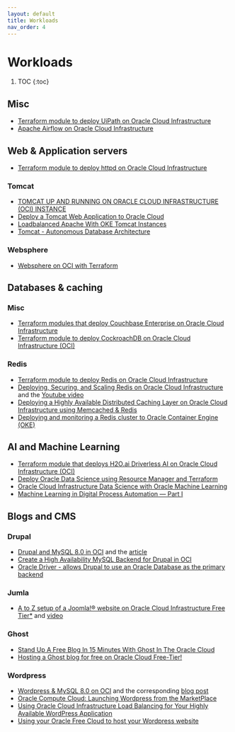 ```yaml
---
layout: default
title: Workloads
nav_order: 4
---
```


# Workloads

1. TOC
{:toc}

## Misc
- [Terraform module to deploy UiPath on Oracle Cloud Infrastructure](https://github.com/oracle-quickstart/oci-uipath)
- [Apache Airflow on Oracle Cloud Infrastructure](https://github.com/oracle-quickstart/oci-airflow)

## Web & Application servers

- [Terraform module to deploy httpd on Oracle Cloud Infrastructure](https://github.com/oracle-quickstart/oci-httpd)

### Tomcat
- [TOMCAT UP AND RUNNING ON ORACLE CLOUD INFRASTRUCTURE (OCI) INSTANCE](https://reachmnadeem.wordpress.com/2019/08/22/tomcat-up-and-running-on-oracle-cloud-infrastructure-oci-instance/)
- [Deploy a Tomcat Web Application to Oracle Cloud](https://www.oracle.com/webfolder/technetwork/tutorials/obe/cloud/apaas/java/web-app-tomcat-accs/web-app-tomcat-accs.html)
- [Loadbalanced Apache With OKE Tomcat Instances](https://enabling-cloud.github.io/oci-learning/manual/LoadbalancedApacheWithOkeTomcat.html)
- [Tomcat - Autonomous Database Architecture](https://github.com/oracle-quickstart/oci-arch-tomcat-autonomous)

### Websphere
- [Websphere on OCI with Terraform](https://github.com/oracle-quickstart/oci-arch-websphere-on-oci)

## Databases & caching

### Misc
- [Terraform modules that deploy Couchbase Enterprise on Oracle Cloud Infrastructure](https://github.com/oracle-quickstart/oci-couchbase)
- [Terraform module to deploy CockroachDB on Oracle Cloud Infrastructure (OCI)](https://github.com/oracle-quickstart/oci-cockroachdb)

### Redis
- [Terraform module to deploy Redis on Oracle Cloud Infrastructure](https://github.com/oracle-quickstart/oci-redis)
- [Deploying, Securing, and Scaling Redis on Oracle Cloud Infrastructure](https://blogs.oracle.com/cloud-infrastructure/deploying,-securing,-and-scaling-redis-on-oracle-cloud-infrastructure) and the [Youtube video](https://www.youtube.com/watch?v=0xKciaxs_m8)
- [Deploying a Highly Available Distributed Caching Layer on Oracle Cloud Infrastructure using Memcached & Redis](https://docs.cloud.oracle.com/en-us/iaas/Content/Resources/Assets/whitepapers/deploying-memcached-and-redis-on-oci.pdf)
- [Deploying and monitoring a Redis cluster to Oracle Container Engine (OKE)](https://medium.com/oracledevs/deploying-and-monitoring-a-redis-cluster-to-oracle-container-engine-oke-5f210b91b800)

## AI and Machine Learning
- [Terraform module that deploys H2O.ai Driverless AI on Oracle Cloud Infrastructure (OCI)](https://github.com/oracle-quickstart/oci-h2o)
- [Deploy Oracle Data Science using Resource Manager and Terraform](https://github.com/oracle-quickstart/oci-ods-orm)
- [Oracle Cloud Infrastructure Data Science with Oracle Machine Learning](https://github.com/oracle-quickstart/oci-arch-data-science)
- [Machine Learning in Digital Process Automation — Part I](https://medium.com/oracledevs/machine-learning-in-digital-process-automation-part-i-7c7468e23804)

## Blogs and CMS

### Drupal
- [Drupal and MySQL 8.0 in OCI](https://www.youtube.com/watch?v=M1Tra855IYY) and the [article](https://www.google.com/url?sa=t&rct=j&q=&esrc=s&source=web&cd=&cad=rja&uact=8&ved=2ahUKEwipvPbXi9nrAhUgRBUIHbPaArYQtwIwAnoECAQQAQ&url=https%3A%2F%2Flefred.be%2Fcontent%2Fusing-oci-to-install-drupal-and-mysql-8-0%2F&usg=AOvVaw2f3HaQdn0wgcHnUFNxHKOo)
- [Create a High Availability MySQL Backend for Drupal in OCI](https://www.youtube.com/watch?v=C3YbVEdc-t8)
- [Oracle Driver - allows Drupal to use an Oracle Database as the primary backend](https://www.drupal.org/project/oracle)

### Jumla
- [A to Z setup of a Joomla!® website on Oracle Cloud Infrastructure Free Tier*](https://www.linkedin.com/pulse/set-up-joomla-website-oracle-cloud-infrastructure-alexis-blot-lefevre/?articleId=6671756779640254464) and [video](https://www.youtube.com/watch?v=duceoBeuL9g)

### Ghost
- [Stand Up A Free Blog In 15 Minutes With Ghost In The Oracle Cloud](https://blogs.oracle.com/developers/stand-up-a-free-blog-in-15-minutes-with-ghost-in-the-oracle-cloud)
- [Hosting a Ghost blog for free on Oracle Cloud Free-Tier!](https://blog.ryanharper.co.uk/free-vms-on-oracle-cloud/)

### Wordpress
- [Wordpress & MySQL 8.0 on OCI](https://www.youtube.com/watch?v=rBUEdt0Iy60) and the corresponding [blog post](https://lefred.be/content/using-oci-to-install-wordpress-and-mysql-8-0/)
- [Oracle Compute Cloud: Launching Wordpress from the MarketPlace](https://www.youtube.com/watch?v=M6-shGZh2TA)
- [Using Oracle Cloud Infrastructure Load Balancing for Your Highly Available WordPress Application](https://www.oracle.com/a/ocom/docs/using-oci-load-balancing-with-wordpress.pdf)
- [Using your Oracle Free Cloud to host your Wordpress website](https://dev.to/project42/using-your-oracle-free-cloud-to-host-your-wordpress-website-582f)
